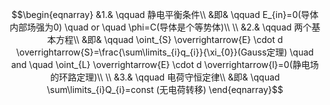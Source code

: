 $$\begin{eqnarray}
&1.& \qquad 静电平衡条件\\
&即& \qquad E_{in}=0(导体内部场强为0) \quad or \quad \phi=C(导体是个等势体)\\
\\
&2.& \qquad 两个基本方程\\
&即& \qquad \oint_{S} \overrightarrow{E} \cdot d \overrightarrow{S}=\frac{\sum\limits_{i}q_{i}}{\xi_{0}}(Gauss定理) \quad and \quad \oint_{L} \overrightarrow{E} \cdot d \overrightarrow{l}=0(静电场的环路定理)\\
\\
&3.& \qquad 电荷守恒定律\\
&即& \qquad \sum\limits_{i}Q_{i}=const (无电荷转移)
\end{eqnarray}$$